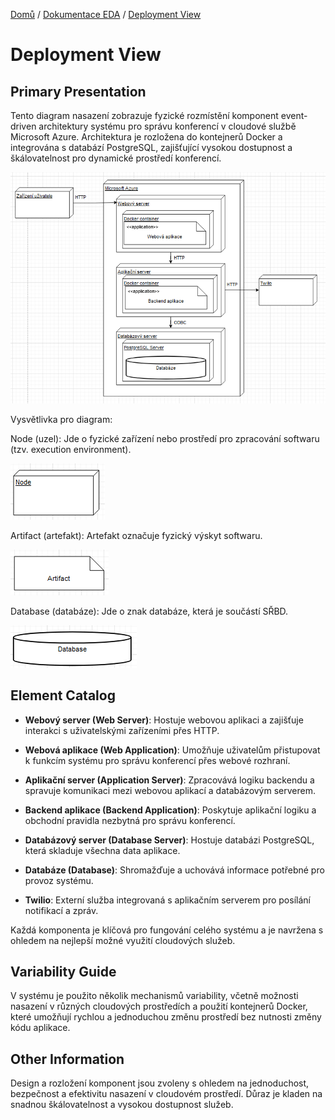 [Domů](/README.md) / [Dokumentace EDA](/Dokumentace/EDA/README.md) / [Deployment View](/Dokumentace/EDA/pages/deployment-view.md)

# Deployment View

## Primary Presentation
Tento diagram nasazení zobrazuje fyzické rozmístění komponent event-driven architektury systému pro správu konferencí v cloudové službě Microsoft Azure. Architektura je rozložena do kontejnerů Docker a integrována s databází PostgreSQL, zajišťující vysokou dostupnost a škálovatelnost pro dynamické prostředí konferencí.

![Deployment diagram](../assets/deployment-diagram.png)

Vysvětlivka pro diagram:

Node (uzel): Jde o fyzické zařízení nebo prostředí pro zpracování softwaru (tzv. execution environment).

![Node](../assets/deployment-3.png)

Artifact (artefakt): Artefakt označuje fyzický výskyt softwaru.

![Artifact](../assets/deployment-1.png)

Database (databáze): Jde o znak databáze, která je součástí SŘBD.

![Database](../assets/deployment-2.png)

## Element Catalog

- **Webový server (Web Server)**: Hostuje webovou aplikaci a zajišťuje interakci s uživatelskými zařízeními přes HTTP.

- **Webová aplikace (Web Application)**: Umožňuje uživatelům přistupovat k funkcím systému pro správu konferencí přes webové rozhraní.

- **Aplikační server (Application Server)**: Zpracovává logiku backendu a spravuje komunikaci mezi webovou aplikací a databázovým serverem.

- **Backend aplikace (Backend Application)**: Poskytuje aplikační logiku a obchodní pravidla nezbytná pro správu konferencí.

- **Databázový server (Database Server)**: Hostuje databázi PostgreSQL, která skladuje všechna data aplikace.

- **Databáze (Database)**: Shromažďuje a uchovává informace potřebné pro provoz systému.

- **Twilio**: Externí služba integrovaná s aplikačním serverem pro posílání notifikací a zpráv.

Každá komponenta je klíčová pro fungování celého systému a je navržena s ohledem na nejlepší možné využití cloudových služeb.

## Variability Guide
V systému je použito několik mechanismů variability, včetně možnosti nasazení v různých cloudových prostředích a použití kontejnerů Docker, které umožňují rychlou a jednoduchou změnu prostředí bez nutnosti změny kódu aplikace.

## Other Information
Design a rozložení komponent jsou zvoleny s ohledem na jednoduchost, bezpečnost a efektivitu nasazení v cloudovém prostředí. Důraz je kladen na snadnou škálovatelnost a vysokou dostupnost služeb.